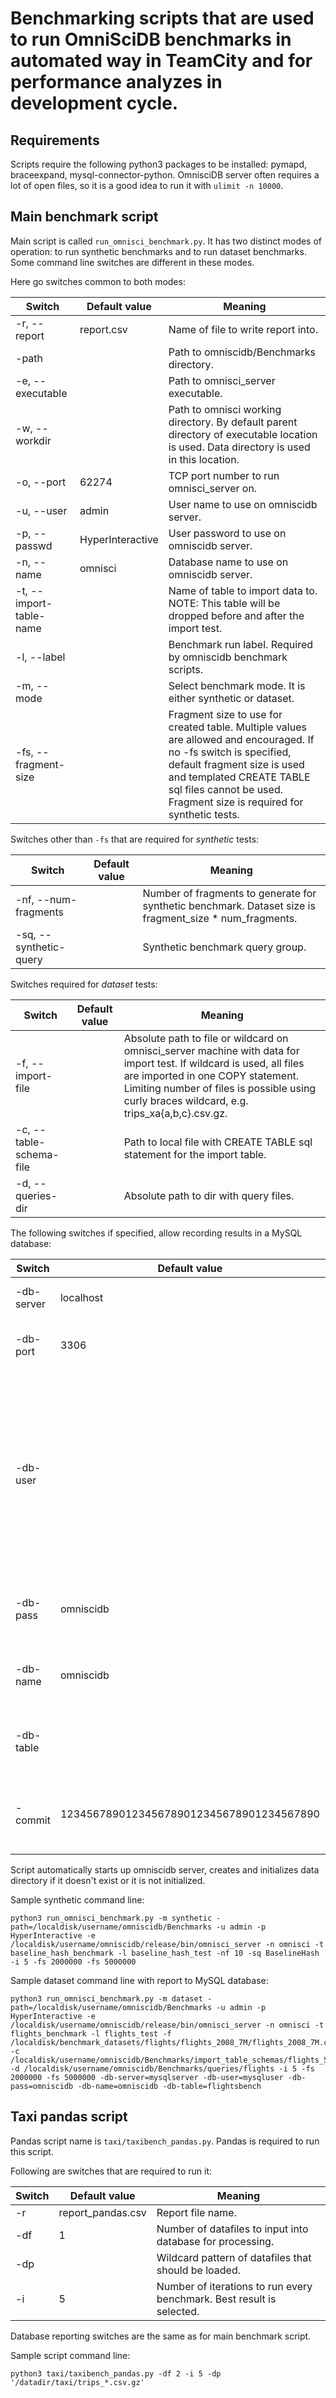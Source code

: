 # Benchmarking scripts that are used to run OmniSciDB benchmarks in automated way in TeamCity and for performance analyzes in development cycle.

## Requirements
Scripts require the following python3 packages to be installed:
pymapd, braceexpand, mysql-connector-python. OmnisciDB server often
requires a lot of open files, so it is a good idea to run it with
`ulimit -n 10000`.

## Main benchmark script

Main script is called `run_omnisci_benchmark.py`. It has two distinct
modes of operation: to run synthetic benchmarks and to run dataset
benchmarks. Some command line switches are different in these modes.

Here go switches common to both modes:

Switch | Default value | Meaning
------ | ------------- | -------
-r, --report | report.csv | Name of file to write report into.
-path | | Path to omniscidb/Benchmarks directory.
-e, --executable | | Path to omnisci_server executable.
-w, --workdir | | Path to omnisci working directory. By default parent directory of executable location is used. Data directory is used in this location.
-o, --port | 62274 | TCP port number to run omnisci_server on.
-u, --user | admin | User name to use on omniscidb server.
-p, --passwd | HyperInteractive | User password to use on omniscidb server.
-n, --name | omnisci | Database name to use on omniscidb server.
-t, --import-table-name | | Name of table to import data to. NOTE: This table will be dropped before and after the import test.
-l, --label | | Benchmark run label. Required by omniscidb benchmark scripts.
-m, --mode | | Select benchmark mode. It is either synthetic or dataset.
-fs, --fragment-size | | Fragment size to use for created table. Multiple values are allowed and encouraged. If no -fs switch is specified, default fragment size is used and templated CREATE TABLE sql files cannot be used. Fragment size is required for synthetic tests.

Switches other than `-fs` that are required for _synthetic_ tests:

Switch | Default value | Meaning
------ | ------------- | -------
-nf, --num-fragments | | Number of fragments to generate for synthetic benchmark. Dataset size is fragment_size * num_fragments.
-sq, --synthetic-query | | Synthetic benchmark query group.

Switches required for _dataset_ tests:

Switch | Default value | Meaning
------ | ------------- | -------
-f, --import-file | | Absolute path to file or wildcard on omnisci_server machine with data for import test. If wildcard is used, all files are imported in one COPY statement. Limiting number of files is possible using curly braces wildcard, e.g. trips_xa{a,b,c}.csv.gz.
-c, --table-schema-file | | Path to local file with CREATE TABLE sql statement for the import table.
-d, --queries-dir | | Absolute path to dir with query files.

The following switches if specified, allow recording results in a
MySQL database:

Switch | Default value | Meaning
------ | ------------- | -------
-db-server | localhost | Host name of MySQL server.
-db-port | 3306 | Port number of MySQL server.
-db-user | | Username to use to connect to MySQL database. If user name is specified, script attempts to store results in MySQL database using other -db-* parameters.
-db-pass | omniscidb | Password to use to connect to MySQL database.
-db-name | omniscidb | MySQL database to use to store benchmark results.
-db-table | | Table to use to store results for this benchmark.
-commit | 1234567890123456789012345678901234567890 | Commit hash to use to record this benchmark results.

Script automatically starts up omniscidb server, creates and
initializes data directory if it doesn't exist or it is not
initialized.

Sample synthetic command line:
```
python3 run_omnisci_benchmark.py -m synthetic -path=/localdisk/username/omniscidb/Benchmarks -u admin -p HyperInteractive -e /localdisk/username/omniscidb/release/bin/omnisci_server -n omnisci -t baseline_hash_benchmark -l baseline_hash_test -nf 10 -sq BaselineHash -i 5 -fs 2000000 -fs 5000000
```

Sample dataset command line with report to MySQL database:
```
python3 run_omnisci_benchmark.py -m dataset -path=/localdisk/username/omniscidb/Benchmarks -u admin -p HyperInteractive -e /localdisk/username/omniscidb/release/bin/omnisci_server -n omnisci -t flights_benchmark -l flights_test -f /localdisk/benchmark_datasets/flights/flights_2008_7M/flights_2008_7M.csv -c /localdisk/username/omniscidb/Benchmarks/import_table_schemas/flights_56_columns.sql -d /localdisk/username/omniscidb/Benchmarks/queries/flights -i 5 -fs 2000000 -fs 5000000 -db-server=mysqlserver -db-user=mysqluser -db-pass=omniscidb -db-name=omniscidb -db-table=flightsbench
```

## Taxi pandas script

Pandas script name is `taxi/taxibench_pandas.py`. Pandas is required
to run this script.

Following are switches that are required to run it:

Switch | Default value | Meaning
------ | ------------- | -------
-r | report_pandas.csv | Report file name.
-df | 1 | Number of datafiles to input into database for processing.
-dp | | Wildcard pattern of datafiles that should be loaded.
-i | 5 | Number of iterations to run every benchmark. Best result is selected.

Database reporting switches are the same as for main benchmark script.

Sample script command line:
```
python3 taxi/taxibench_pandas.py -df 2 -i 5 -dp '/datadir/taxi/trips_*.csv.gz'
```
